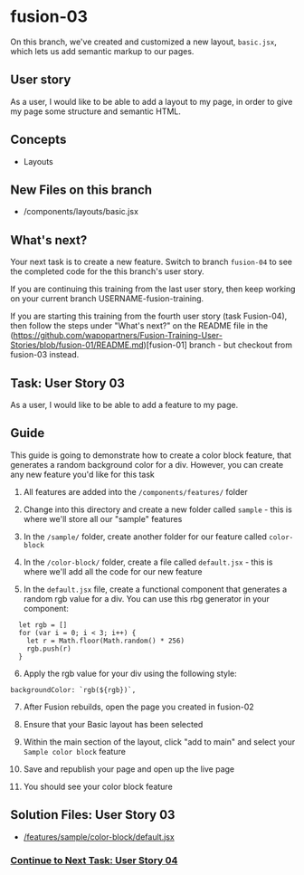 # fusion-03

On this branch, we've created and customized a new layout, `basic.jsx`, which lets us add semantic markup to our pages.

## User story
As a user, I would like to be able to add a layout to my page, in order to give my page some structure and semantic HTML.

## Concepts
- Layouts

## New Files on this branch
- /components/layouts/basic.jsx

## What's next?
Your next task is to create a new feature. Switch to branch `fusion-04` to see the completed code for the this branch's user story.

If you are continuing this training from the last user story, then keep working on your current branch USERNAME-fusion-training.

If you are starting this training from the fourth user story (task Fusion-04), then follow the steps under "What's next?" on the README file in the (https://github.com/wapopartners/Fusion-Training-User-Stories/blob/fusion-01/README.md)[fusion-01] branch - but checkout from fusion-03 instead.

## Task: User Story 03
As a user, I would like to be able to add a feature to my page.

## Guide
This guide is going to demonstrate how to create a color block feature, that generates a random background color for a div. However, you can create any new feature you'd like for this task

1. All features are added into the `/components/features/` folder

2. Change into this directory and create a new folder called `sample` - this is where we'll store all our "sample" features

3. In the `/sample/` folder, create another folder for our feature called `color-block`

4. In the `/color-block/` folder, create a file called `default.jsx` - this is where we'll add all the code for our new feature

5. In the `default.jsx` file, create a functional component that generates a random rgb value for a div. You can use this rbg generator in your component:
```
  let rgb = []
  for (var i = 0; i < 3; i++) {
    let r = Math.floor(Math.random() * 256)
    rgb.push(r)
  }
```

6. Apply the rgb value for your div using the following style:
```
backgroundColor: `rgb(${rgb})`,
```

7. After Fusion rebuilds, open the page you created in fusion-02

8. Ensure that your Basic layout has been selected

9. Within the main section of the layout, click "add to main" and select your `Sample color block` feature

10. Save and republish your page and open up the live page

11. You should see your color block feature

## Solution Files: User Story 03
- [/features/sample/color-block/default.jsx](https://github.com/wapopartners/Fusion-Training-User-Stories/blob/fusion-04/components/features/sample/color-block/default.jsx)

### [Continue to Next Task: User Story 04](https://github.com/wapopartners/Fusion-Training-User-Stories/tree/fusion-04)

